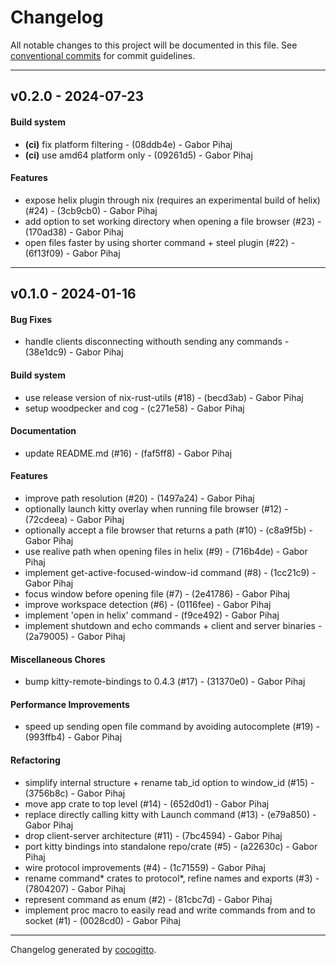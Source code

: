 # Changelog
All notable changes to this project will be documented in this file. See [conventional commits](https://www.conventionalcommits.org/) for commit guidelines.

- - -
## v0.2.0 - 2024-07-23
#### Build system
- **(ci)** fix platform filtering - (08ddb4e) - Gabor Pihaj
- **(ci)** use amd64 platform only - (09261d5) - Gabor Pihaj
#### Features
- expose helix plugin through nix (requires an experimental build of helix) (#24) - (3cb9cb0) - Gabor Pihaj
- add option to set working directory when opening a file browser (#23) - (170ad38) - Gabor Pihaj
- open files faster by using shorter command + steel plugin (#22) - (6f13f09) - Gabor Pihaj

- - -

## v0.1.0 - 2024-01-16
#### Bug Fixes
- handle clients disconnecting withouth sending any commands - (38e1dc9) - Gabor Pihaj
#### Build system
- use release version of nix-rust-utils (#18) - (becd3ab) - Gabor Pihaj
- setup woodpecker and cog - (c271e58) - Gabor Pihaj
#### Documentation
- update README.md (#16) - (faf5ff8) - Gabor Pihaj
#### Features
- improve path resolution (#20) - (1497a24) - Gabor Pihaj
- optionally launch kitty overlay when running file browser (#12) - (72cdeea) - Gabor Pihaj
- optionally accept a file browser that returns a path (#10) - (c8a9f5b) - Gabor Pihaj
- use realive path when opening files in helix (#9) - (716b4de) - Gabor Pihaj
- implement get-active-focused-window-id command (#8) - (1cc21c9) - Gabor Pihaj
- focus window before opening file (#7) - (2e41786) - Gabor Pihaj
- improve workspace detection (#6) - (0116fee) - Gabor Pihaj
- implement 'open in helix' command - (f9ce492) - Gabor Pihaj
- implement shutdown and echo commands + client and server binaries - (2a79005) - Gabor Pihaj
#### Miscellaneous Chores
- bump kitty-remote-bindings to 0.4.3 (#17) - (31370e0) - Gabor Pihaj
#### Performance Improvements
- speed up sending open file command by avoiding autocomplete (#19) - (993ffb4) - Gabor Pihaj
#### Refactoring
- simplify internal structure + rename tab_id option to window_id (#15) - (3756b8c) - Gabor Pihaj
- move app crate to top level (#14) - (652d0d1) - Gabor Pihaj
- replace directly calling kitty with Launch command (#13) - (e79a850) - Gabor Pihaj
- drop client-server architecture (#11) - (7bc4594) - Gabor Pihaj
- port kitty bindings into standalone repo/crate (#5) - (a22630c) - Gabor Pihaj
- wire protocol improvements (#4) - (1c71559) - Gabor Pihaj
- rename command* crates to protocol*, refine names and exports (#3) - (7804207) - Gabor Pihaj
- represent command as enum (#2) - (81cbc7d) - Gabor Pihaj
- implement proc macro to easily read and write commands from and to socket (#1) - (0028cd0) - Gabor Pihaj

- - -

Changelog generated by [cocogitto](https://github.com/cocogitto/cocogitto).